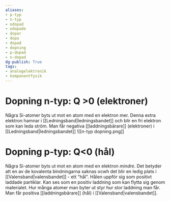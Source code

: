 ```yaml
---
aliases: 
- p-typ
- n-typ
- odopad
- odopade
- dopar
- dopa
- dopad
- dopning
- p-dopad
- n-dopad
dg-publish: True
tags: 
- analogelektronik
- komponentfysik
---
```

# Dopning n-typ: Q >0 (elektroner)
Några Si-atomer byts ut mot en atom med en elektron mer. Denna extra elektron hamnar i [[Ledningsband|ledningsbandet]] och blir en fri elektron som kan leda ström. Man får negativa [[laddningsbärare]] (elektroner) i [[Ledningsband|ledningsbandet]]
![[n-typ dopning.png]]

# Dopning p-typ: Q<0 (hål)
Några Si-atomer byts ut mot en atom med en elektron *mindre*. Det betyder att en av de kovalenta bindningarna saknas ocwh det blir en ledig plats i [[Valensband|valensbandet]] - ett "hål". Hålen uppför sig som positivt laddade partiklar. Kan ses som en positiv laddning som kan flytta sig genom materialet. Hur många atomer man byter ut styr hur stor laddning man får. Man får positiva [[laddningsbärare]] (hål) i [[Valensband|valensbandet]].
